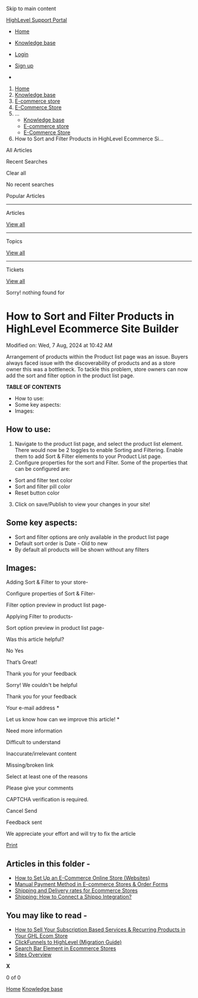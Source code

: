 Skip to main content

[ HighLevel Support Portal ](https://help.gohighlevel.com)

  * [ Home ](/support/home)
  * [ Knowledge base ](/support/solutions)

  * [Login](/support/login)
  * [Sign up](/support/signup)
  * 

  1. [Home](/support/home)
  2. [Knowledge base](/support/solutions)
  3. [E-commerce store](/support/solutions/155000000059)
  4. [E-Commerce Store](/support/solutions/folders/155000000182)
  5. ... 
     * [Knowledge base](/support/solutions)
     * [E-commerce store](/support/solutions/155000000059)
     * [E-Commerce Store](/support/solutions/folders/155000000182)
  6. How to Sort and Filter Products in HighLevel Ecommerce Si...

All  Articles 

Recent Searches

Clear all

No recent searches

Popular Articles

* * *

Articles

[View all](/support/search/solutions)

* * *

Topics

[View all](/support/search/topics)

* * *

Tickets

[View all](/support/search/tickets)

Sorry! nothing found for   

# How to Sort and Filter Products in HighLevel Ecommerce Site Builder

Modified on: Wed, 7 Aug, 2024 at 10:42 AM

Arrangement of products within the Product list page was an issue. Buyers always faced issue with the discoverability of products and as a store owner this was a bottleneck. To tackle this problem, store owners can now add the sort and filter option in the product list page.

**TABLE OF CONTENTS**

  * How to use:
  * Some key aspects:
  * Images:

## **How to use:**

  1. Navigate to the product list page, and select the product list element. There would now be 2 toggles to enable Sorting and Filtering. Enable them to add Sort & Filter elements to your Product List page.
  2. Configure properties for the sort and Filter. Some of the properties that can be configured are:

  * Sort and filter text color
  * Sort and filter pill color
  * Reset button color

  3. Click on save/Publish to view your changes in your site!

## **Some key aspects:**

  * Sort and filter options are only available in the product list page
  * Default sort order is Date - Old to new
  * By default all products will be shown without any filters

## **Images:**

Adding Sort & Filter to your store-

Configure properties of Sort & Filter-

Filter option preview in product list page- 

Applying Filter to products-

Sort option preview in product list page- 

Was this article helpful?

No  Yes 

That’s Great!

Thank you for your feedback

Sorry! We couldn't be helpful

Thank you for your feedback

Your e-mail address *

Let us know how can we improve this article! *

Need more information 

Difficult to understand 

Inaccurate/irrelevant content 

Missing/broken link 

Select at least one of the reasons 

Please give your comments 

CAPTCHA verification is required. 

Cancel  Send 

Feedback sent

We appreciate your effort and will try to fix the article

[Print](javascript:print\(\))

## Articles in this folder -

  * [How to Set Up an E-Commerce Online Store (Websites)](/support/solutions/articles/155000001157-how-to-set-up-an-e-commerce-online-store-websites-)
  * [Manual Payment Method in E-commerce Stores & Order Forms](/support/solutions/articles/155000002897-manual-payment-method-in-e-commerce-stores-order-forms)
  * [Shipping and Delivery rates for Ecommerce Stores](/support/solutions/articles/155000002842-shipping-and-delivery-rates-for-ecommerce-stores)
  * [Shipping: How to Connect a Shippo Integration?](/support/solutions/articles/155000003109-shipping-how-to-connect-a-shippo-integration-)

## You may like to read -

  * [How to Sell Your Subscription Based Services & Recurring Products in Your GHL Ecom Store](/support/solutions/articles/155000002833-how-to-sell-your-subscription-based-services-recurring-products-in-your-ghl-ecom-store)
  * [ClickFunnels to HighLevel (Migration Guide)](/support/solutions/articles/155000003389-clickfunnels-to-highlevel-migration-guide-)
  * [Search Bar Element in Ecommerce Stores](/support/solutions/articles/155000002771-search-bar-element-in-ecommerce-stores)
  * [Sites Overview](/support/solutions/articles/155000001633-sites-overview)

**X**

0 of 0 []()

[Home](/support/home) [Knowledge base](/support/solutions)
